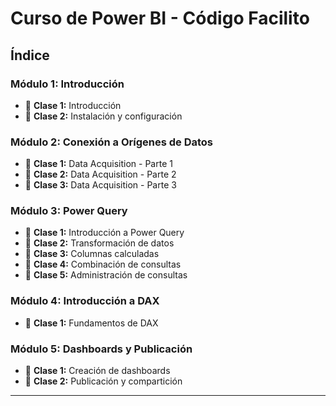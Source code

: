 # Curso de Power BI - Código Facilito

## Índice

### Módulo 1: Introducción
- 📌 **Clase 1:** Introducción
- 📌 **Clase 2:** Instalación y configuración

### Módulo 2: Conexión a Orígenes de Datos
- 📌 **Clase 1:** Data Acquisition - Parte 1
- 📌 **Clase 2:** Data Acquisition - Parte 2
- 📌 **Clase 3:** Data Acquisition - Parte 3

### Módulo 3: Power Query
- 📌 **Clase 1:** Introducción a Power Query
- 📌 **Clase 2:** Transformación de datos
- 📌 **Clase 3:** Columnas calculadas
- 📌 **Clase 4:** Combinación de consultas
- 📌 **Clase 5:** Administración de consultas

### Módulo 4: Introducción a DAX
- 📌 **Clase 1:** Fundamentos de DAX

### Módulo 5: Dashboards y Publicación
- 📌 **Clase 1:** Creación de dashboards
- 📌 **Clase 2:** Publicación y compartición

---